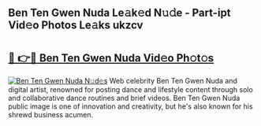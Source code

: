 ## Ben Ten Gwen Nuda Le𝚊k𝚎d N𝚞𝚍e - Part-ipt Vid𝚎o Photos Le𝚊ks ukzcv

# <h2><a href="http://fbfgpy.evod.top/?m=Ben+Ten+Gwen+Nuda">🔗 👉🔴 Ben Ten Gwen Nuda Vid𝚎o Ph𝚘t𝚘s</a></h2>

[![Ben Ten Gwen Nuda N𝚞d𝚎s](https://i.imgur.com/8V9OHl7.gif)](http://fbfgpy.evod.top/?m=Ben+Ten+Gwen+Nuda)
Web celebrity Ben Ten Gwen Nuda and digital artist, renowned for posting dance and lifestyle content through solo and collaborative dance routines and brief videos. Ben Ten Gwen Nuda public image is one of innovation and creativity, but he's also known for his shrewd business acumen. 
